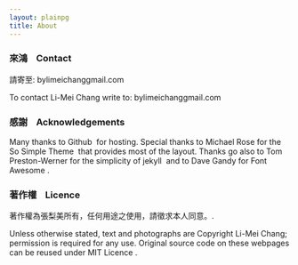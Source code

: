 ```yaml
---
layout: plainpg
title: About
---
```


<section class="content">
  <h3>來鴻&nbsp;&nbsp;<span class = "fa fa-envelope-o"></span>&nbsp;&nbsp;Contact</h3>
  <p>請寄至: bylimeichang<span class = "fa fa-paperclip"></span>gmail.com</p>
  <p>To contact Li-Mei Chang write to: bylimeichang<span class = "fa fa-paperclip"></span>gmail.com</p>


   <h3>感謝&nbsp;&nbsp;<span class = "fa fa-heart-o"></span>&nbsp;&nbsp;Acknowledgements</h3> 
     <div class="acknowledgements">
        Many thanks to Github&nbsp;<a href="http://pages.github.com/" target="_blank" rel="nofollow"><span class = "fa fa-external-link"></span></a> for hosting. 
        Special thanks to Michael Rose for the 
         <span class="ttt">So Simple Theme</span>&nbsp;<a href="http://mademistakes.com/so-simple/" target="_blank" rel="nofollow"><span class = "fa fa-external-link"></span></a> 
        that provides most of the layout.  
        Thanks go also to Tom Preston-Werner for the simplicity of <span class="ttt">jekyll</span>&nbsp;<a href="http://jekyllrb.com/" target="_blank" rel="nofollow"><span class = "fa fa-external-link"></span></a>
        and to Dave Gandy for <span class="ttt">Font Awesome</span>&nbsp;<a href="http://fortawesome.github.io/Font-Awesome/" target="_blank" rel="nofollow"><span class = "fa fa-external-link"></span></a>.
     </div>

  <h3>著作權&nbsp;&nbsp;<span class = "fa fa-legal"></span>&nbsp;&nbsp;Licence</h3>
  <p>著作權為張梨美所有，任何用途之使用，請徵求本人同意。<span class="acknowledgements"><a href="https://github.com/bylimei/bylimei.github.io"><span class = "fa fa-external-link"></span></a>.</span></p>
  <p>Unless otherwise stated, text and photographs are Copyright Li-Mei Chang; permission is required for any use.
  Original source code on these webpages can be reused under MIT Licence <span class="acknowledgements"><a href="https://github.com/bylimei/bylimei.github.io"><span class = "fa fa-external-link"></span></a>.</span></p>

</section>

